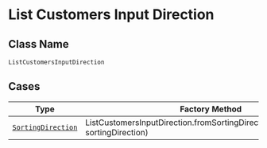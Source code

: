 
# List Customers Input Direction

## Class Name

`ListCustomersInputDirection`

## Cases

| Type | Factory Method |
|  --- | --- |
| [`SortingDirection`](../../../doc/models/sorting-direction.md) | ListCustomersInputDirection.fromSortingDirection(SortingDirection sortingDirection) |

